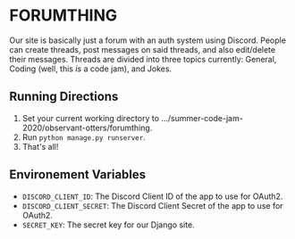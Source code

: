 # FORUMTHING

Our site is basically just a forum with an auth system using Discord. People can create threads, post messages on said threads, and also edit/delete their messages. Threads are divided into three topics currently: General, Coding (well, this _is_ a code jam), and Jokes.

## Running Directions

1. Set your current working directory to .../summer-code-jam-2020/observant-otters/forumthing.
2. Run `python manage.py runserver`.
3. That's all!


## Environement Variables

- `DISCORD_CLIENT_ID`: The Discord Client ID of the app to use for OAuth2.
- `DISCORD_CLIENT_SECRET`: The Discord Client Secret of the app to use for OAuth2.
- `SECRET_KEY`: The secret key for our Django site.
